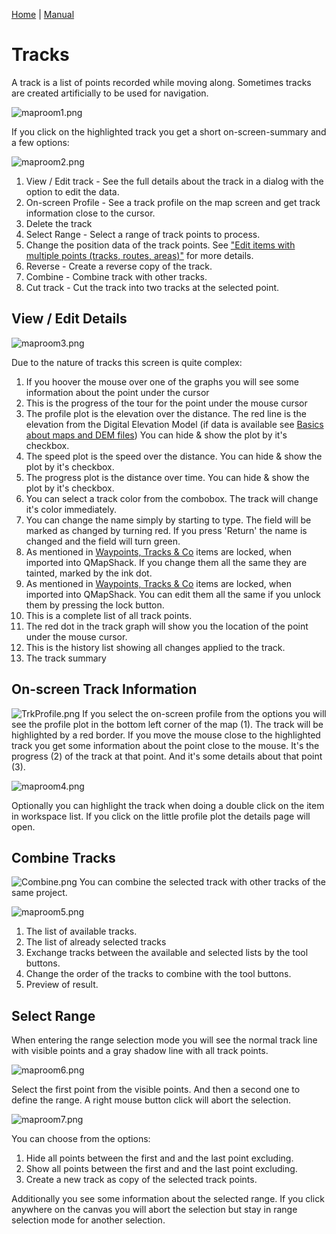 [Home](Home) | [Manual](DocMain)

# Tracks

A track is a list of points recorded while moving along. Sometimes tracks are created artificially to be used for navigation.

![maproom1.png](images/DocGisItemsTrk/maproom1.png)

If you click on the highlighted track you get a short on-screen-summary and a few options:

![maproom2.png](images/DocGisItemsTrk/maproom2.png)

1. View / Edit track - See the full details about the track in a dialog with the option to edit the data.
2. On-screen Profile - See a track profile on the map screen and get track information close to the cursor.
3. Delete the track
4. Select Range - Select a range of track points to process.
5. Change the position data of the track points. See  ["Edit items with multiple points (tracks, routes, areas)"](DocGisItemsEditMultiple) for more details.
6. Reverse - Create a reverse copy of the track.
7. Combine - Combine track with other tracks.
8. Cut track - Cut the track into two tracks at the selected point.

## View / Edit Details

![maproom3.png](images/DocGisItemsTrk/maproom3.png)

Due to the nature of tracks this screen is quite complex:

1. If you hoover the mouse over one of the graphs you will see some information about the point under the cursor
2. This is the progress of the tour for the point under the mouse cursor
3. The profile plot is the elevation over the distance. The red line is the elevation from the Digital Elevation Model (if data is available see [Basics about maps and DEM files](DocBasicsMapDem)) You can hide & show the plot by it's checkbox.
4. The speed plot is the speed over the distance. You can hide & show the plot by it's checkbox.
5. The progress plot is the distance over time. You can hide & show the plot by it's checkbox.
6. You can select a track color from the combobox. The track will change it's color immediately.
7. You can change the name simply by starting to type. The field will be marked as changed by turning red. If you press 'Return' the name is changed and the field will turn green.
8. As mentioned in [Waypoints, Tracks & Co](DocGisItems) items are locked, when imported into QMapShack. If you change them all the same they are tainted, marked by the ink dot.
9. As mentioned in [Waypoints, Tracks & Co](DocGisItems) items are locked, when imported into QMapShack. You can edit them all the same if you unlock them by pressing the lock button.
10. This is a complete list of all track points.
11. The red dot in the track graph will show you the location of the point under the mouse cursor.
12. This is the history list showing all changes applied to the track.
13. The track summary 

## On-screen Track Information

![TrkProfile.png](images/DocGisItemsTrk/TrkProfile.png) If you select the on-screen profile from the options you will see the profile plot in the bottom left corner of the map (1). The track will be highlighted by a red border. If you move the mouse close to the highlighted track you get some information about the point close to the mouse. It's the progress (2) of the track at that point. And it's some details about that point (3).

![maproom4.png](images/DocGisItemsTrk/maproom4.png)

Optionally you can highlight the track when doing a double click on the item in workspace list. If you click on the little profile plot the details page will open.


## Combine Tracks

![Combine.png](images/DocGisItemsTrk/Combine.png) You can combine the selected track with other tracks of the same project. 

![maproom5.png](images/DocGisItemsTrk/maproom5.png)

1. The list of available tracks.
2. The list of already selected tracks
3. Exchange tracks between the available and selected lists by the tool buttons.
4. Change the order of the tracks to combine with the tool buttons.
5. Preview of result.

## Select Range

When entering the range selection mode you will see the normal track line with visible points and a gray shadow line with all track points. 

![maproom6.png](images/DocGisItemsTrk/maproom6.png)

Select the first point from the visible points. And then a second one to define the range. A right mouse button click will abort the selection.

![maproom7.png](images/DocGisItemsTrk/maproom7.png)

You can choose from the options:

1. Hide all points between the first and and the last point excluding.
2. Show all points between the first and and the last point excluding.
3. Create a new track as copy of the selected track points.

Additionally you see some information about the selected range. If you click anywhere on the canvas you will abort the selection but stay in range selection mode for another selection.

